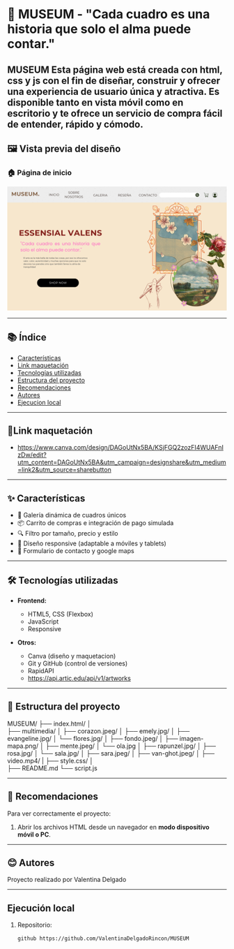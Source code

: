 # 🎨 MUSEUM - "Cada cuadro es una historia que solo el alma puede contar."

**MUSEUM** Esta página web está creada con html, css y js con el fin de diseñar, construir y ofrecer una experiencia de usuario única y atractiva. Es disponible tanto en vista móvil como en escritorio y te ofrece un servicio de compra fácil de entender, rápido y cómodo.
---

## 🖼️ Vista previa del diseño

### 🏠 Página de inicio
![previsualizacion](./multimedia/Portada%20museum.png)

---

## 📚 Índice

- [Características](#-características)
- [Link maquetación](#-link-maquetación)
- [Tecnologías utilizadas](#-tecnologías-utilizadas)
- [Estructura del proyecto](#-estructura-del-proyecto)
- [Recomendaciones](#-recomendaciones)
- [Autores](#-autores)
- [Ejecucion local](#-ejecucion-local)

---
## 🎨Link maquetación
- https://www.canva.com/design/DAGoUtNx5BA/KSjFGQ2zozFI4WUAFnIzDw/edit?utm_content=DAGoUtNx5BA&utm_campaign=designshare&utm_medium=link2&utm_source=sharebutton

---
## ✨ Características

- 🎨 Galería dinámica de cuadros únicos
- 📦 Carrito de compras e integración de pago simulada
- 🔍 Filtro por tamaño, precio y estilo
- 📱 Diseño responsive (adaptable a móviles y tablets)
- 📧 Formulario de contacto y google maps

---

## 🛠️ Tecnologías utilizadas

- **Frontend:**
  - HTML5, CSS (Flexbox)
  - JavaScript 
  - Responsive

- **Otros:**
  - Canva (diseño y maquetacion)
  - Git y GitHub (control de versiones)
  - RapidAPI
  - https://api.artic.edu/api/v1/artworks
  

---

## 📁 Estructura del proyecto


MUSEUM/
├── index.html/
│   
├── multimedia/
│   ├── corazon.jpeg/
│   ├── emely.jpg/
│   ├── evangeline.jpg/
│   └── flores.jpg/
│   ├── fondo.jpeg/
│   ├── imagen-mapa.png/
│   ├── mente.jpeg/
│   └── ola.jpg
│   ├── rapunzel.jpg/
│   ├── rosa.jpg/
│   └── sala.jpg/
│   ├── sara.jpeg/
│   ├── van-ghot.jpeg/
│   ├── video.mp4/
|
├── style.css/
│   
├── README.md
└── script.js

---

## 📲 Recomendaciones

Para ver correctamente el proyecto:

1. Abrir los archivos HTML desde un navegador en **modo dispositivo móvil o PC**.

---

## 😊 Autores

Proyecto realizado por Valentina Delgado



---

## Ejecución local
1. Repositorio:
   ```bash
   github https://github.com/ValentinaDelgadoRincon/MUSEUM  
